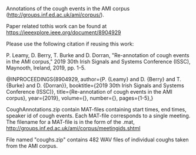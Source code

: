 Annotations of the cough events in the AMI corpus (http://groups.inf.ed.ac.uk/ami/corpus/).

Paper related tothis work can be found at https://ieeexplore.ieee.org/document/8904929

Please use the following citation if reusing this work:

P. Leamy, D. Berry, T. Burke and D. Dorran, "Re-annotation of cough events in the AMI corpus," 2019 30th Irish Signals and Systems Conference (ISSC), Maynooth, Ireland, 2019, pp. 1-5.

@INPROCEEDINGS{8904929, author={P. {Leamy} and D. {Berry} and T. {Burke} and D. {Dorran}}, booktitle={2019 30th Irish Signals and Systems Conference (ISSC)}, title={Re-annotation of cough events in the AMI corpus}, year={2019}, volume={}, number={}, pages={1-5},}

CoughAnnotations.zip contain MAT-files containing start times, end times, speaker id of cough events. Each MAT-file corresponds to a single meeting. The filename for a MAT-file is in the form of the <meetingid>.mat, http://groups.inf.ed.ac.uk/ami/corpus/meetingids.shtml 

File named "coughs.zip" contains 482 WAV files of individual coughs taken from the AMI corpus.
